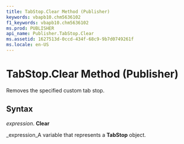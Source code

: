 ```yaml
---
title: TabStop.Clear Method (Publisher)
keywords: vbapb10.chm5636102
f1_keywords: vbapb10.chm5636102
ms.prod: PUBLISHER
api_name: Publisher.TabStop.Clear
ms.assetid: 1627513d-0ccd-434f-68c9-9b7d0749261f
ms.locale: en-US
---
```



# TabStop.Clear Method (Publisher)

Removes the specified custom tab stop.


## Syntax

 _expression_. **Clear**

 _expression_A variable that represents a  **TabStop** object.



